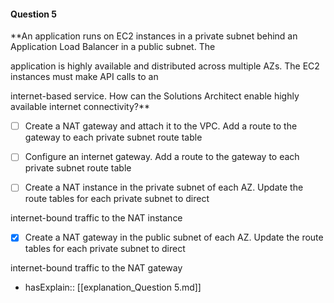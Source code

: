 #### Question  5

**An application runs on EC2 instances in a private subnet behind an Application Load Balancer in a public subnet. The

application is highly available and distributed across multiple AZs. The EC2 instances must make API calls to an

internet-based service. How can the Solutions Architect enable highly available internet connectivity?**

- [ ] Create a NAT gateway and attach it to the VPC. Add a route to the gateway to each private subnet route table

- [ ] Configure an internet gateway. Add a route to the gateway to each private subnet route table

- [ ] Create a NAT instance in the private subnet of each AZ. Update the route tables for each private subnet to direct

internet-bound traffic to the NAT instance

- [x] Create a NAT gateway in the public subnet of each AZ. Update the route tables for each private subnet to direct

internet-bound traffic to the NAT gateway

- hasExplain:: [[explanation_Question  5.md]]
